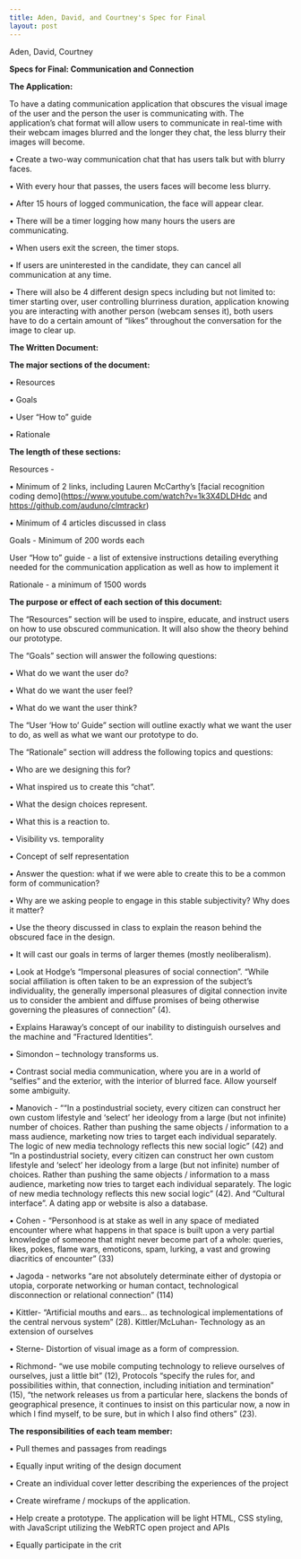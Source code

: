 ```yaml
---
title: Aden, David, and Courtney's Spec for Final
layout: post
---
```

Aden, David, Courtney

**Specs for Final: Communication and Connection**

**The Application:**

To have a dating communication application that obscures the visual image of the user and the person the user is communicating with. The application’s chat format will allow users to communicate in real-time with their webcam images blurred and the longer they chat, the less blurry their images will become.

•	Create a two-way communication chat that has users talk but with blurry faces.

•	With every hour that passes, the users faces will become less blurry.

•	After 15 hours of logged communication, the face will appear clear.

•	There will be a timer logging how many hours the users are communicating.

•	When users exit the screen, the timer stops.

•	If users are uninterested in the candidate, they can cancel all communication at any time.

•	There will also be 4 different design specs including but not limited to: timer starting over, user controlling blurriness duration, application knowing you are interacting with another person (webcam senses it), both users have to do a certain amount of “likes” throughout the conversation for the image to clear up.

**The Written Document:**

**The major sections of the document:**

•	Resources

•	Goals

•	User “How to” guide

•	Rationale

**The length of these sections:**

Resources -

•	Minimum of 2 links, including Lauren McCarthy’s [facial recognition coding demo](https://www.youtube.com/watch?v=1k3X4DLDHdc and https://github.com/auduno/clmtrackr) 

•	Minimum of 4 articles discussed in class

Goals - Minimum of 200 words each

User “How to” guide - a list of extensive instructions detailing everything needed for the communication application as well as how to implement it

Rationale - a minimum of 1500 words

**The purpose or effect of each section of this document:**

The “Resources” section will be used to inspire, educate, and instruct users on how to use obscured communication.  It will also show the theory behind our prototype.  

The “Goals” section will answer the following questions:

•	What do we want the user do?

•	What do we want the user feel?

•	What do we want the user think?

The “User ‘How to’ Guide” section will outline exactly what we want the user to do, as well as what we want our prototype to do.  

The “Rationale” section will address the following topics and questions:

•	Who are we designing this for?

•	What inspired us to create this “chat”.

•	What the design choices represent.

•	What this is a reaction to.

•	Visibility vs. temporality 

•	Concept of self representation

•	Answer the question:  what if we were able to create this to be a common form of communication?

•	Why are we asking people to engage in this stable subjectivity? Why does it matter? 

•	Use the theory discussed in class to explain the reason behind the obscured face in the design.

•	It will cast our goals in terms of larger themes (mostly neoliberalism).

•	Look at Hodge’s “Impersonal pleasures of social connection”. “While social affiliation is often taken to be an expression of the subject’s individuality, the generally impersonal pleasures of digital connection invite us to consider the ambient and diffuse promises of being otherwise governing the pleasures of connection” (4).

•	Explains Haraway’s concept of our inability to distinguish ourselves and the machine and “Fractured Identities”.

•	Simondon – technology transforms us.

•	Contrast social media communication, where you are in a world of “selfies” and the exterior, with the interior of blurred face.  Allow yourself some ambiguity.   

•	Manovich - ““In a postindustrial society, every citizen can construct her own custom lifestyle and ‘select’ her ideology from a large (but not infinite) number of choices. Rather than pushing the same objects / information to a mass audience, marketing now tries to target each individual separately. The logic of new media technology reflects this new social logic” (42) and “In a postindustrial society, every citizen can construct her own custom lifestyle and ‘select’ her ideology from a large (but not infinite) number of choices. Rather than pushing the same objects / information to a mass audience, marketing now tries to target each individual separately. The logic of new media technology reflects this new social logic” (42). And “Cultural interface”. A dating app or website is also a database.

•	Cohen - “Personhood is at stake as well in any space of mediated encounter where what happens in that space is built upon a very partial knowledge of someone that might never become part of a whole: queries, likes, pokes, flame wars, emoticons, spam, lurking, a vast and growing diacritics of encounter” (33)

•	Jagoda - networks “are not absolutely determinate either of dystopia or utopia, corporate networking or human contact, technological disconnection or relational connection” (114)

•	Kittler- “Artificial mouths and ears… as technological implementations of the central nervous system” (28).  Kittler/McLuhan- Technology as an extension of ourselves

•	Sterne- Distortion of visual image as a form of compression.

•	Richmond- “we use mobile computing technology to relieve ourselves of ourselves, just a little bit” (12), Protocols “specify the rules for, and possibilities within, that connection, including initiation and termination” (15), “the network releases us from a particular here, slackens the bonds of geographical presence, it continues to insist on this particular now, a now in which I find myself, to be sure, but in which I also find others” (23).

**The responsibilities of each team member:**

•	Pull themes and passages from readings

•	Equally input writing of the design document

•	Create an individual cover letter describing the experiences of the project

•	Create wireframe / mockups of the application.

•	Help create a prototype. The application will be light HTML, CSS styling, with JavaScript utilizing the WebRTC open project and APIs

•	Equally participate in the crit

